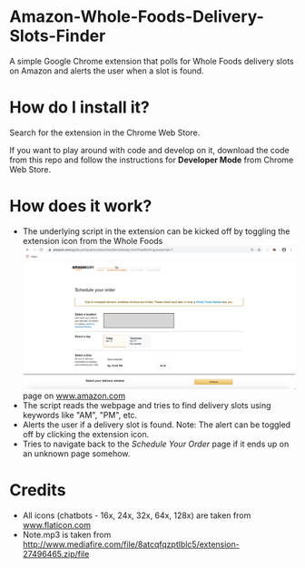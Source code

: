 # Amazon-Whole-Foods-Delivery-Slots-Finder
A simple Google Chrome extension that polls for Whole Foods delivery slots on Amazon and alerts the user when a slot is found.

# How do I install it?
Search for the extension in the Chrome Web Store.

If you want to play around with code and develop on it, download the code from this repo and follow the instructions for **Developer Mode** from Chrome Web Store.

# How does it work?
- The underlying script in the extension can be kicked off by toggling the extension icon from the Whole Foods ![Schedule Your Order](Schedule_Your_Order_Page.png) page on www.amazon.com 
- The script reads the webpage and tries to find delivery slots using keywords like "AM", "PM", etc. 
- Alerts the user if a delivery slot is found. Note: The alert can be toggled off by clicking the extension icon. 
- Tries to navigate back to the *Schedule Your Order* page if it ends up on an unknown page somehow. 

# Credits
- All icons (chatbots - 16x, 24x, 32x, 64x, 128x) are taken from www.flaticon.com 
- Note.mp3 is taken from http://www.mediafire.com/file/8atcqfqzptlblc5/extension-27496465.zip/file
